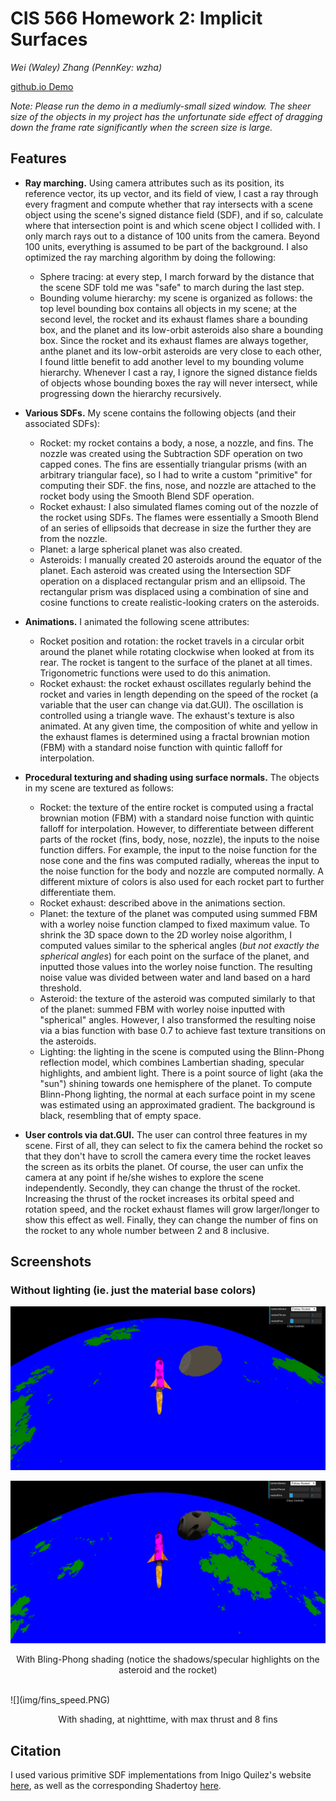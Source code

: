 # CIS 566 Homework 2: Implicit Surfaces
_Wei (Waley) Zhang (PennKey: wzha)_

[github.io Demo](https://greedyai.github.io/noisy-terrain/)

_Note: Please run the demo in a mediumly-small sized window. The sheer size of the objects in my project has the unfortunate side effect of dragging down the frame rate significantly when the screen size is large._

## Features
- __Ray marching.__ Using camera attributes such as its position, its reference vector, its up vector, and its field of view, I cast a ray through every fragment and compute whether that ray intersects with a scene object using the scene's signed distance field (SDF), and if so, calculate where that intersection point is and which scene object I collided with. I only march rays out to a distance of 100 units from the camera. Beyond 100 units, everything is assumed to be part of the background. I also optimized the ray marching algorithm by doing the following:
  - Sphere tracing: at every step, I march forward by the distance that the scene SDF told me was "safe" to march during the last step.
  - Bounding volume hierarchy: my scene is organized as follows: the top level bounding box contains all objects in my scene; at the second level, the rocket and its exhaust flames share a bounding box, and the planet and its low-orbit asteroids also share a bounding box. Since the rocket and its exhaust flames are always together, anthe planet and its low-orbit asteroids are very close to each other, I found little benefit to add another level to my bounding volume hierarchy. Whenever I cast a ray, I ignore the signed distance fields of objects whose bounding boxes the ray will never intersect, while progressing down the hierarchy recursively.

- __Various SDFs.__ My scene contains the following objects (and their associated SDFs):
  - Rocket: my rocket contains a body, a nose, a nozzle, and fins. The nozzle was created using the Subtraction SDF operation on two capped cones. The fins are essentially triangular prisms (with an arbitrary triangular face), so I had to write a custom "primitive" for computing their SDF. the fins, nose, and nozzle are attached to the rocket body using the Smooth Blend SDF operation.
  - Rocket exhaust: I also simulated flames coming out of the nozzle of the rocket using SDFs. The flames were essentially a Smooth Blend of an series of ellipsoids that decrease in size the further they are from the nozzle.
  - Planet: a large spherical planet was also created.
  - Asteroids: I manually created 20 asteroids around the equator of the planet. Each asteroid was created using the Intersection SDF operation on a displaced rectangular prism and an ellipsoid. The rectangular prism was displaced using a combination of sine and cosine functions to create realistic-looking craters on the asteroids.

- __Animations.__ I animated the following scene attributes:
  - Rocket position and rotation: the rocket travels in a circular orbit around the planet while rotating clockwise when looked at from its rear. The rocket is tangent to the surface of the planet at all times. Trigonometric functions were used to do this animation.
  - Rocket exhaust: the rocket exhaust oscillates regularly behind the rocket and varies in length depending on the speed of the rocket (a variable that the user can change via dat.GUI). The oscillation is controlled using a triangle wave. The exhaust's texture is also animated. At any given time, the composition of white and yellow in the exhaust flames is determined using a fractal brownian motion (FBM) with a standard noise function with quintic falloff for interpolation.

- __Procedural texturing and shading using surface normals.__ The objects in my scene are textured as follows:
  - Rocket: the texture of the entire rocket is computed using a fractal brownian motion (FBM) with a standard noise function with quintic falloff for interpolation. However, to differentiate between different parts of the rocket (fins, body, nose, nozzle), the inputs to the noise function differs. For example, the input to the noise function for the nose cone and the fins was computed radially, whereas the input to the noise function for the body and nozzle are computed normally. A different mixture of colors is also used for each rocket part to further differentiate them.
  - Rocket exhaust: described above in the animations section.
  - Planet: the texture of the planet was computed using summed FBM with a worley noise function clamped to fixed maximum value. To shrink the 3D space down to the 2D worley noise algorithm, I computed values similar to the spherical angles (_but not exactly the spherical angles_) for each point on the surface of the planet, and inputted those values into the worley noise function. The resulting noise value was divided between water and land based on a hard threshold.
  - Asteroid: the texture of the asteroid was computed similarly to that of the planet: summed FBM with worley noise inputted with "spherical" angles. However, I also transformed the resulting noise via a bias function with base 0.7 to achieve fast texture transitions on the asteroids.
  - Lighting: the lighting in the scene is computed using the Blinn-Phong reflection model, which combines Lambertian shading, specular highlights, and ambient light. There is a point source of light (aka the "sun") shining towards one hemisphere of the planet. To compute Blinn-Phong lighting, the normal at each surface point in my scene was estimated using an approximated gradient. The background is black, resembling that of empty space.

- __User controls via dat.GUI.__ The user can control three features in my scene. First of all, they can select to fix the camera behind the rocket so that they don't have to scroll the camera every time the rocket leaves the screen as its orbits the planet. Of course, the user can unfix the camera at any point if he/she wishes to explore the scene independently. Secondly, they can change the thrust of the rocket. Increasing the thrust of the rocket increases its orbital speed and rotation speed, and the rocket exhaust flames will grow larger/longer to show this effect as well. Finally, they can change the number of fins on the rocket to any whole number between 2 and 8 inclusive.

## Screenshots
### Without lighting (ie. just the material base colors)
![](img/without_lighting.PNG)

![](img/with_lighting.PNG)
<p align="center">With Bling-Phong shading (notice the shadows/specular highlights on the asteroid and the rocket)</p>
<br/>
![](img/fins_speed.PNG)
<p align="center">With shading, at nighttime, with max thrust and 8 fins</p>

## Citation
I used various primitive SDF implementations from Inigo Quilez's website [here](http://iquilezles.org/www/articles/distfunctions/distfunctions.htm), as well as the corresponding Shadertoy [here](https://www.shadertoy.com/view/Xds3zN).

